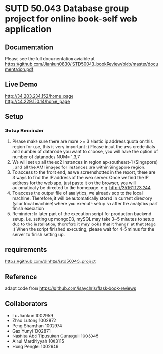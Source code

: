 # SUTD 50.043 Database group project for online book-self web application
## Documentation
Please see the full documentation avialble at
https://github.com/Jiankun0830/ISTD50043_bookReview/blob/master/documentation.pdf

## Live Demo
http://34.203.234.152/home_page \
http://44.229.150.14/home_page


## Setup

### Setup Reminder
1. Please make sure there are more >= 3 elastic ip address quota on this region for use, this is very important :)
Please input the aws credentials and number of datanode you want to choose, you will have the option of number of datanodes NUM= 1,3,7
2. We will set up all the ec2 instances in region ap-southeast-1 (Singapore) , and all the AMI images for instances are within Singapore region. 
3. To access to the front end, as we screenshotted in the report, there are 3 ways to find the IP address of the web server. Once we find the IP address for the web app, just paste it on the browser, you will automatically be directed to the homepage. e.g. http://35.161.123.244
4. To access the output file of analytics, we already scp to the local machine. Therefore, it will be automatically stored in current directory (your local machine) where you execute setup.sh after the analytics part finish execution
5. Reminder: In later part of the execution script for production backend setup, i.e. setting up mongoDB, mySQL may take 3~5 minutes to setup due to the installation, therefore it may looks that it ‘hangs’ at that stage :)
When the script finished executing, please wait for 4-5 minus for the server to finish setting up.



## requirements 
https://github.com/dinhtta/istd50043_project

## Reference
adapt code from https://github.com/isaychris/flask-book-reviews

## Collaborators
- Lu Jiankun 1002959
- Zhao Lutong 1002872
- Peng Shanshan 1002974
- Gao Yunyi 1002871
- Nashita Abd Tipusultan Guntaguli 1003045
- Ainul Mardhiyyah 1003115
- Hong Pengfei 1002949
